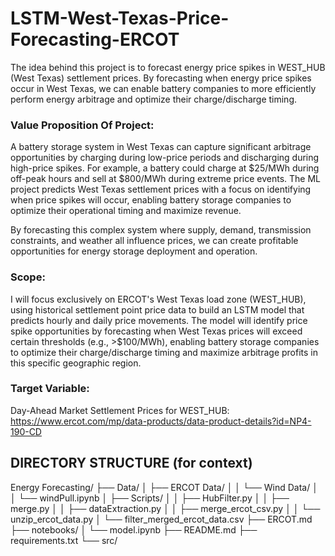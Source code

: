 # LSTM-West-Texas-Price-Forecasting-ERCOT

The idea behind this project is to forecast energy price spikes in WEST_HUB (West Texas) settlement prices. By forecasting when energy price spikes occur in West Texas, we can enable battery companies to more efficiently perform energy arbitrage and optimize their charge/discharge timing.

### Value Proposition Of Project:

A battery storage system in West Texas can capture significant arbitrage opportunities by charging during low-price periods and discharging during high-price spikes. For example, a battery could charge at $25/MWh during off-peak hours and sell at $800/MWh during extreme price events. The ML project predicts West Texas settlement prices with a focus on identifying when price spikes will occur, enabling battery storage companies to optimize their operational timing and maximize revenue.

By forecasting this complex system where supply, demand, transmission constraints, and weather all influence prices, we can create profitable opportunities for energy storage deployment and operation.

### Scope:

I will focus exclusively on ERCOT's West Texas load zone (WEST_HUB), using historical settlement point price data to build an LSTM model that predicts hourly and daily price movements. The model will identify price spike opportunities by forecasting when West Texas prices will exceed certain thresholds (e.g., >$100/MWh), enabling battery storage companies to optimize their charge/discharge timing and maximize arbitrage profits in this specific geographic region.

### Target Variable: 

Day-Ahead Market Settlement Prices for WEST_HUB: https://www.ercot.com/mp/data-products/data-product-details?id=NP4-190-CD


## DIRECTORY STRUCTURE (for context)

Energy Forecasting/
  ├── Data/
  │     ├── ERCOT Data/
  │     │     └── Wind Data/
  │     │           └── windPull.ipynb
  │     ├── Scripts/
  │     │     ├── HubFilter.py
  │     │     ├── merge.py
  │     │     ├── dataExtraction.py
  │     │     ├── merge_ercot_csv.py
  │     │     └── unzip_ercot_data.py
  │     └── filter_merged_ercot_data.csv
  ├── ERCOT.md
  ├── notebooks/
  │     └── model.ipynb
  ├── README.md
  ├── requirements.txt
  └── src/